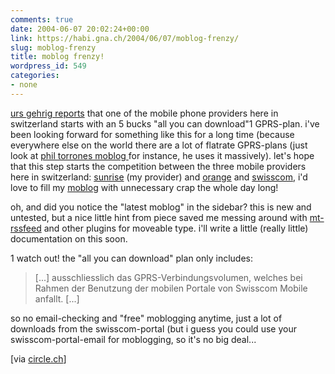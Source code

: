 ```yaml
---
comments: true
date: 2004-06-07 20:02:24+00:00
link: https://habi.gna.ch/2004/06/07/moblog-frenzy/
slug: moblog-frenzy
title: moblog frenzy!
wordpress_id: 549
categories:
- none
---
```


[urs gehrig reports](http://circle.ch/blog/p1453.html) that one of the mobile phone providers here in switzerland starts with an 5 bucks "all you can download"1 GPRS-plan. i've been looking forward for something like this for a long time (because everywhere else on the world there are a lot of flatrate GPRS-plans (just look at [phil torrones moblog ](http://pt.textamerica.com/)for instance, he uses it massively).
let's hope that this step starts the competition between the three mobile providers here in switzerland: [sunrise](http://mobile.sunrise.ch/home.htm) (my provider) and [orange](http://www.orange.ch/) and [swisscom](http://www.swisscom-mobile.ch/), i'd love to fill my [moblog](http://moblg.net/blog/habi) with unnecessary crap the whole day long!

oh, and did you notice the "latest moblog" in the sidebar? this is new and untested, but a nice little hint from piece saved me messing around with [mt-rssfeed](http://www.timaoutloud.org/code/mt/#mt-rssfeed) and other plugins for moveable type. i'll write a little (really little) documentation on this soon.

1 watch out! the "all you can download" plan only includes: 

<blockquote>[...] ausschliesslich das GPRS-Verbindungsvolumen, welches bei Rahmen der Benutzung der mobilen Portale von Swisscom Mobile anfallt. [...]</blockquote>

so no email-checking and "free" moblogging anytime, just a lot of downloads from the swisscom-portal (but i guess you could use your swisscom-portal-email for moblogging, so it's no big deal...

[via [circle.ch](http://circle.ch/blog/index.php)]
